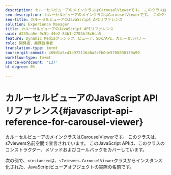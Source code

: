 ```yaml
---
description: カルーセルビューアのメインクラスはCarouselViewerです。 このクラスは、s7viewers名前空間で宣言されています。 このJavaScript APIは、このクラスのコンストラクター、メソッドおよびコールバックをカバーしています。
seo-description: カルーセルビューアのメインクラスはCarouselViewerです。 このクラスは、s7viewers名前空間で宣言されています。 このJavaScript APIは、このクラスのコンストラクター、メソッドおよびコールバックをカバーしています。
seo-title: カルーセルビューアのJavaScript APIリファレンス
solution: Experience Manager
title: カルーセルビューアのJavaScript APIリファレンス
uuid: d235ca5e-9c5b-44e2-84b1-2704bf8c6ca5
feature: Dynamic Mediaクラシック，ビューア，SDK/API，カルーセルバナー
role: 開発者、業務従事者
translation-type: tm+mt
source-git-commit: 469d1a5c43a972116a8a2efb0de5708800130a99
workflow-type: tm+mt
source-wordcount: '137'
ht-degree: 0%

---
```



# カルーセルビューアのJavaScript APIリファレンス{#javascript-api-reference-for-carousel-viewer}

カルーセルビューアのメインクラスはCarouselViewerです。 このクラスは、s7viewers名前空間で宣言されています。 このJavaScript APIは、このクラスのコンストラクター、メソッドおよびコールバックをカバーしています。

次の例で、`<instance>`は、`s7viewers.CarouselViewer`クラスからインスタンス化された、JavaScriptビューアオブジェクトの実際の名前です。
